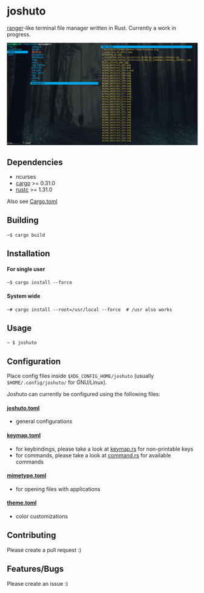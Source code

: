 # joshuto

[ranger](https://github.com/ranger/ranger)-like terminal file manager written in Rust.
Currently a work in progress.

![Alt text](joshuto_screenshot.png?raw=true "joshuto")

## Dependencies
 - ncurses
 - [cargo](https://github.com/rust-lang/cargo/) >= 0.31.0
 - [rustc](https://www.rust-lang.org/) >= 1.31.0

Also see [Cargo.toml](https://github.com/kamiyaa/joshuto/blob/master/Cargo.toml)

## Building
```
~$ cargo build
```

## Installation
#### For single user
```
~$ cargo install --force
```
#### System wide
```
~# cargo install --root=/usr/local --force  # /usr also works
```

## Usage
```
~ $ joshuto
```

## Configuration
Place config files inside `$XDG_CONFIG_HOME/joshuto` (usually `$HOME/.config/joshuto/` for GNU/Linux).

Joshuto can currently be configured using the following files:
#### [joshuto.toml](https://github.com/kamiyaa/joshuto/blob/master/config/joshuto.toml)
 - general configurations

#### [keymap.toml](https://github.com/kamiyaa/joshuto/blob/master/config/keymap.toml)
 - for keybindings, please take a look at [keymap.rs](https://github.com/kamiyaa/joshuto/blob/master/src/joshuto/config/keymap.rs) for non-printable keys
 - for commands, please take a look at [command.rs](https://github.com/kamiyaa/joshuto/blob/master/src/joshuto/command.rs) for available commands

#### [mimetype.toml](https://github.com/kamiyaa/joshuto/blob/master/config/mimetype.toml)
 - for opening files with applications

#### [theme.toml](https://github.com/kamiyaa/joshuto/blob/master/config/theme.toml)
 - color customizations


## Contributing
Please create a pull request :)

## Features/Bugs
Please create an issue :)

